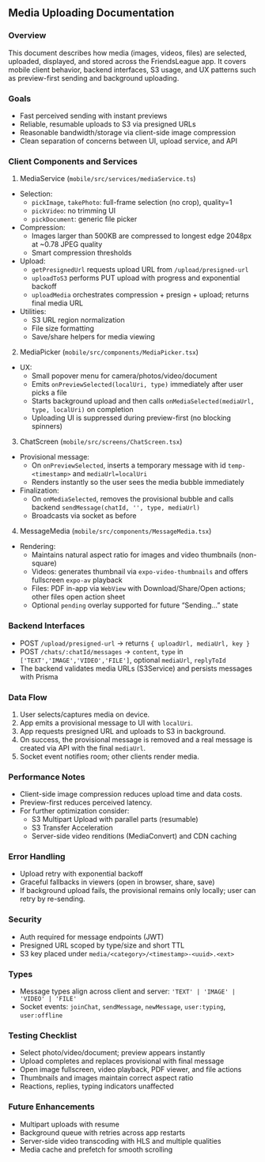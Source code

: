 ## Media Uploading Documentation

### Overview
This document describes how media (images, videos, files) are selected, uploaded, displayed, and stored across the FriendsLeague app. It covers mobile client behavior, backend interfaces, S3 usage, and UX patterns such as preview-first sending and background uploading.

### Goals
- Fast perceived sending with instant previews
- Reliable, resumable uploads to S3 via presigned URLs
- Reasonable bandwidth/storage via client-side image compression
- Clean separation of concerns between UI, upload service, and API

### Client Components and Services

1) MediaService (`mobile/src/services/mediaService.ts`)
- Selection:
  - `pickImage`, `takePhoto`: full-frame selection (no crop), quality=1
  - `pickVideo`: no trimming UI
  - `pickDocument`: generic file picker
- Compression:
  - Images larger than 500KB are compressed to longest edge 2048px at ~0.78 JPEG quality
  - Smart compression thresholds
- Upload:
  - `getPresignedUrl` requests upload URL from `/upload/presigned-url`
  - `uploadToS3` performs PUT upload with progress and exponential backoff
  - `uploadMedia` orchestrates compression + presign + upload; returns final media URL
- Utilities:
  - S3 URL region normalization
  - File size formatting
  - Save/share helpers for media viewing

2) MediaPicker (`mobile/src/components/MediaPicker.tsx`)
- UX:
  - Small popover menu for camera/photos/video/document
  - Emits `onPreviewSelected(localUri, type)` immediately after user picks a file
  - Starts background upload and then calls `onMediaSelected(mediaUrl, type, localUri)` on completion
  - Uploading UI is suppressed during preview-first (no blocking spinners)

3) ChatScreen (`mobile/src/screens/ChatScreen.tsx`)
- Provisional message:
  - On `onPreviewSelected`, inserts a temporary message with id `temp-<timestamp>` and `mediaUrl=localUri`
  - Renders instantly so the user sees the media bubble immediately
- Finalization:
  - On `onMediaSelected`, removes the provisional bubble and calls backend `sendMessage(chatId, '', type, mediaUrl)`
  - Broadcasts via socket as before

4) MessageMedia (`mobile/src/components/MessageMedia.tsx`)
- Rendering:
  - Maintains natural aspect ratio for images and video thumbnails (non-square)
  - Videos: generates thumbnail via `expo-video-thumbnails` and offers fullscreen `expo-av` playback
  - Files: PDF in-app via `WebView` with Download/Share/Open actions; other files open action sheet
  - Optional `pending` overlay supported for future “Sending…” state

### Backend Interfaces
- POST `/upload/presigned-url` → returns `{ uploadUrl, mediaUrl, key }`
- POST `/chats/:chatId/messages` → `content`, `type` in `['TEXT','IMAGE','VIDEO','FILE']`, optional `mediaUrl`, `replyToId`
- The backend validates media URLs (S3Service) and persists messages with Prisma

### Data Flow
1. User selects/captures media on device.
2. App emits a provisional message to UI with `localUri`.
3. App requests presigned URL and uploads to S3 in background.
4. On success, the provisional message is removed and a real message is created via API with the final `mediaUrl`.
5. Socket event notifies room; other clients render media.

### Performance Notes
- Client-side image compression reduces upload time and data costs.
- Preview-first reduces perceived latency.
- For further optimization consider:
  - S3 Multipart Upload with parallel parts (resumable)
  - S3 Transfer Acceleration
  - Server-side video renditions (MediaConvert) and CDN caching

### Error Handling
- Upload retry with exponential backoff
- Graceful fallbacks in viewers (open in browser, share, save)
- If background upload fails, the provisional remains only locally; user can retry by re-sending.

### Security
- Auth required for message endpoints (JWT)
- Presigned URL scoped by type/size and short TTL
- S3 key placed under `media/<category>/<timestamp>-<uuid>.<ext>`

### Types
- Message types align across client and server: `'TEXT' | 'IMAGE' | 'VIDEO' | 'FILE'`
- Socket events: `joinChat`, `sendMessage`, `newMessage`, `user:typing`, `user:offline`

### Testing Checklist
- Select photo/video/document; preview appears instantly
- Upload completes and replaces provisional with final message
- Open image fullscreen, video playback, PDF viewer, and file actions
- Thumbnails and images maintain correct aspect ratio
- Reactions, replies, typing indicators unaffected

### Future Enhancements
- Multipart uploads with resume
- Background queue with retries across app restarts
- Server-side video transcoding with HLS and multiple qualities
- Media cache and prefetch for smooth scrolling

